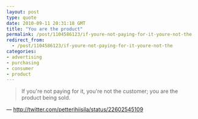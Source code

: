 ```yaml
---
layout: post
type: quote
date: 2010-09-11 20:31:18 GMT
title: "You are the product"
permalink: /post/1104586123/if-youre-not-paying-for-it-youre-not-the
redirect_from: 
  - /post/1104586123/if-youre-not-paying-for-it-youre-not-the
categories:
- advertising
- purchasing
- consumer
- product
---
```

<blockquote>If you're not paying for it, you're not the customer; you are the product being sold.</blockquote>
<p>— <a href="http://twitter.com/petterihiisila/status/22602545109">http://twitter.com/petterihiisila/status/22602545109</a></p>